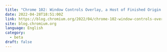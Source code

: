 ```yaml
---
title: "Chrome 102: Window Controls Overlay, a Host of Finished Origin Trials, PWAs as File Handlers and More"
date: 2022-04-28T18:51:00Z
link: https://blog.chromium.org/2022/04/chrome-102-window-controls-overlay-host.html?utm_medium=RSS&utm_source=news.12bit.vn
site: blog.chromium.org
language: English
category:
  - beta
draft: false
---
```

